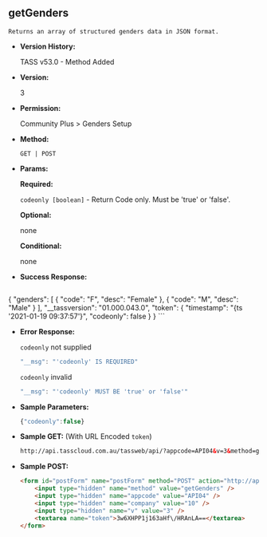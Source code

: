 **getGenders**
----
	Returns an array of structured genders data in JSON format.

* **Version History:**

	TASS v53.0 - Method Added

* **Version:**

	3

* **Permission:**

  	Community Plus > Genders Setup

* **Method:**

	`GET | POST`
  
* **Params:**

   **Required:**
 
	`codeonly [boolean]` - Return Code only. Must be 'true' or 'false'.                    

   **Optional:**

	none

   **Conditional:**

	none

* **Success Response:**

    ```javascript
{
	"genders": [
		{
			"code": "F",
			"desc": "Female"
		},
		{
			"code": "M",
			"desc": "Male"
		}
	],
	"__tassversion": "01.000.043.0",
	"token": {
		"timestamp": "{ts '2021-01-19 09:37:57'}",
		"codeonly": false
	}
}
    ```
 
* **Error Response:**

    `codeonly` not supplied
    ```javascript
    "__msg": "'codeonly' IS REQUIRED"
    ```

    `codeonly` invalid
    ```javascript
    "__msg": "'codeonly' MUST BE 'true' or 'false'"
    ```
    
* **Sample Parameters:**

	```javascript
	{"codeonly":false}
	```

* **Sample GET:** (With URL Encoded `token`)

	```HTML
	http://api.tasscloud.com.au/tassweb/api/?appcode=API04&v=3&method=getGenders&token=3w6XHPP1j163aHf%2FHRAnLA%3D%3D&company=10
	```
  
* **Sample POST:**

	```HTML
	<form id="postForm" name="postForm" method="POST" action="http://api.tasscloud.com.au/tassweb/api/">
		<input type="hidden" name="method" value="getGenders" />
		<input type="hidden" name="appcode" value="API04" />
		<input type="hidden" name="company" value="10" />
		<input type="hidden" name="v" value="3" />
		<textarea name="token">3w6XHPP1j163aHf\/HRAnLA==</textarea>
	</form>
	```
